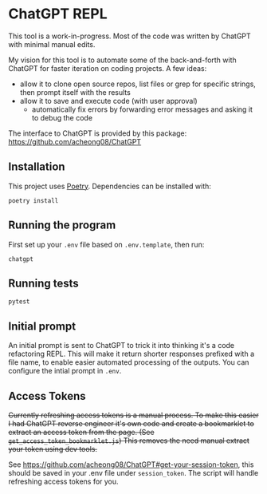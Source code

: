 # ChatGPT REPL

This tool is a work-in-progress. Most of the code was written by ChatGPT with minimal manual edits.

My vision for this tool is to automate some of the back-and-forth with ChatGPT for faster iteration on coding projects. A few ideas:
* allow it to clone open source repos, list files or grep for specific strings, then prompt itself with the results
* allow it to save and execute code (with user approval)
    * automatically fix errors by forwarding error messages and asking it to debug the code

The interface to ChatGPT is provided by this package: https://github.com/acheong08/ChatGPT

## Installation

This project uses [Poetry](https://python-poetry.org/). Dependencies can be installed with:
```
poetry install
```

## Running the program

First set up your `.env` file based on `.env.template`, then run:

```
chatgpt
```

## Running tests

```
pytest
```

## Initial prompt

An initial prompt is sent to ChatGPT to trick it into thinking it's a code refactoring REPL. This will make it return shorter responses prefixed with a file name, to enable easier automated processing of the outputs. You can configure the intial prompt in `.env`.

## Access Tokens

~~Currently refreshing access tokens is a manual process. To make this easier I had ChatGPT reverse engineer it's own code and create a bookmarklet to extract an access token from the page. (See `get_access_token_bookmarklet.js`) This removes the need manual extract your token using dev tools.~~

See https://github.com/acheong08/ChatGPT#get-your-session-token, this should be saved in your .env file under `session_token`. The script will handle refreshing access tokens for you.
